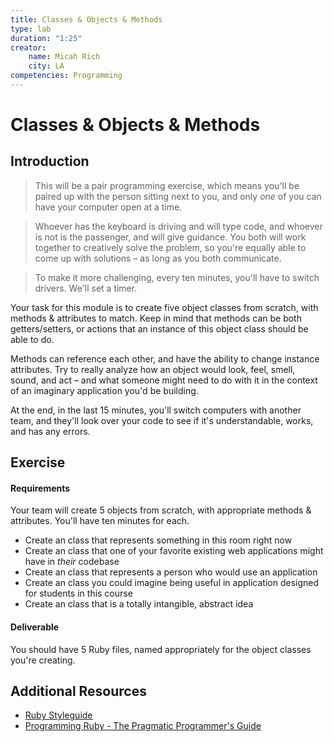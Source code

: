 ```yaml
---
title: Classes & Objects & Methods
type: lab
duration: "1:25"
creator:
    name: Micah Rich
    city: LA
competencies: Programming
---
```


# Classes & Objects & Methods

## Introduction

> This will be a pair programming exercise, which means you'll be paired up with the person sitting next to you, and only _one_ of you can have your computer open at a time.

> Whoever has the keyboard is driving and will type code, and whoever is not is the passenger, and will give guidance. You both will work together to creatively solve the problem, so you're equally able to come up with solutions – as long as you both communicate.

> To make it more challenging, every ten minutes, you'll have to switch drivers. We'll set a timer.

Your task for this module is to create five object classes from scratch, with methods & attributes to match. Keep in mind that methods can be both getters/setters, or actions that an instance of this object class should be able to do.

Methods can reference each other, and have the ability to change instance attributes. Try to really analyze how an object would look, feel, smell, sound, and act – and what someone might need to do with it in the context of an imaginary application you'd be building.

At the end, in the last 15 minutes, you'll switch computers with another team, and they'll look over your code to see if it's understandable, works, and has any errors.

## Exercise

#### Requirements

Your team will create 5 objects from scratch, with appropriate methods & attributes. You'll have ten minutes for each.

- Create an class that represents something in this room right now
- Create an class that one of your favorite existing web applications might have in _their_ codebase
- Create an class that represents a person who would use an application
- Create an class you could imagine being useful in application designed for students in this course
- Create an class that is a totally intangible, abstract idea

#### Deliverable

You should have 5 Ruby files, named appropriately for the object classes you're creating.

## Additional Resources

- [Ruby Styleguide](https://github.com/bbatsov/ruby-style-guide)
- [Programming Ruby - The Pragmatic Programmer's Guide](http://phrogz.net/programmingruby/tut_classes.html)
